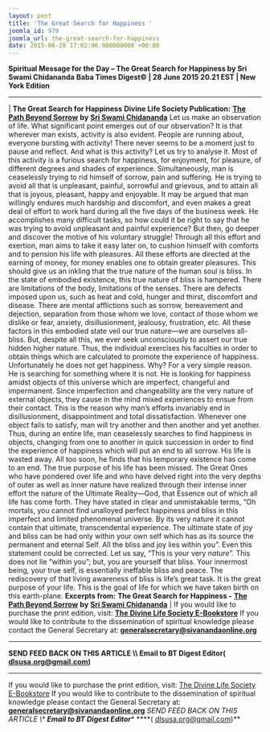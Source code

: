 ```yaml
---
layout: post
title: 'The Great Search for Happiness '
joomla_id: 979
joomla_url: the-great-search-for-happiness
date: 2015-06-28 17:02:06.000000000 +00:00
---
```

**Spiritual Message for the Day – The Great Search for Happiness by Sri Swami Chidananda**
**Baba Times Digest© | 28 June 2015 20.21 EST | New York Edition**
* * *
| 
**The Great Search for Happiness**
**Divine Life Society Publication:** [**The Path Beyond Sorrow**](http://www.dlshq.org/download/beyond.pdf) **by** [**Sri Swami Chidananda**](http://www.dlshq.org/saints/chida.htm)
Let us make an observation of life. What significant point emerges out of our observation? It is that wherever man exists, activity is also evident. People are running about, everyone bursting with activity! There never seems to be a moment just to pause and reflect. And what is this activity? Let us try to analyse it. Most of this activity is a furious search for happiness, for enjoyment, for pleasure, of different degrees and shades of experience. Simultaneously, man is ceaselessly trying to rid himself of sorrow, pain and suffering. He is trying to avoid all that is unpleasant, painful, sorrowful and grievous, and to attain all that is joyous, pleasant, happy and enjoyable. It may be argued that man willingly endures much hardship and discomfort, and even makes a great deal of effort to work hard during all the five days of the business week. He accomplishes many difficult tasks, so how could it be right to say that he was trying to avoid unpleasant and painful experience? But then, go deeper and discover the motive of his voluntary struggle! Through all this effort and exertion, man aims to take it easy later on, to cushion himself with comforts and to pension his life with pleasures. All these efforts are directed at the earning of money, for money enables one to obtain greater pleasures.
This should give us an inkling that the true nature of the human soul is bliss. In the state of embodied existence, this true nature of bliss is hampered. There are limitations of the body, limitations of the senses. There are defects imposed upon us, such as heat and cold, hunger and thirst, discomfort and disease. There are mental afflictions such as sorrow, bereavement and dejection, separation from those whom we love, contact of those whom we dislike or fear, anxiety, disillusionment, jealousy, frustration, etc. All these factors in this embodied state veil our true nature—we are ourselves all-bliss. But, despite all this, we ever seek unconsciously to assert our true hidden higher nature. Thus, the individual exercises his faculties in order to obtain things which are calculated to promote the experience of happiness. Unfortunately he does not get happiness. Why? For a very simple reason. He is searching for something where it is not. He is looking for happiness amidst objects of this universe which are imperfect, changeful and impermanent. Since imperfection and changeability are the very nature of external objects, they cause in the mind mixed experiences to ensue from their contact. This is the reason why man’s efforts invariably end in disillusionment, disappointment and total dissatisfaction. Whenever one object fails to satisfy, man will try another and then another and yet another. Thus, during an entire life, man ceaselessly searches to find happiness in objects, changing from one to another in quick succession in order to find the experience of happiness which will put an end to all sorrow. His life is wasted away. All too soon, he finds that his temporary existence has come to an end. The true purpose of his life has been missed.
The Great Ones who have pondered over life and who have delved right into the very depths of outer as well as inner nature have realized through their intense inner effort the nature of the Ultimate Reality—God, that Essence out of which all life has come forth. They have stated in clear and unmistakable terms, “Oh mortals, you cannot find unalloyed perfect happiness and bliss in this imperfect and limited phenomenal universe. By its very nature it cannot contain that ultimate, transcendental experience. The ultimate state of joy and bliss can be had only within your own self which has as its source the permanent and eternal Self. All the bliss and joy lies within you”. Even this statement could be corrected. Let us say, “This is your very _nature”._ This does not lie “within you”; but, you are yourself that bliss. Your innermost being, your true self, is essentially ineffable bliss and peace. The rediscovery of that living awareness of bliss is life’s great task. It is the great purpose of your life. This is the goal of life for which we have taken birth on this earth-plane.
**Excerpts from:**  **The Great Search for Happiness -** [**The Path Beyond Sorrow**](http://www.dlshq.org/download/beyond.pdf) **by** [**Sri Swami Chidananda**](http://www.dlshq.org/saints/chida.htm)
 |
If you would like to purchase the print edition, visit: **[The Divine Life Society E-Bookstore](http://www.dlshq.org/download/download.htm)**
If you would like to contribute to the dissemination of spiritual knowledge please contact the General Secretary at: [](mailto:%20%3Cscript%20type=%27text/javascript%27%3E%20%3C%21--%20var%20prefix%20=%20%27ma%27%20+%20%27il%27%20+%20%27to%27;%20var%20path%20=%20%27hr%27%20+%20%27ef%27%20+%20%27=%27;%20var%20addy57016%20=%20%27generalsecretary%27%20+%20%27@%27;%20addy57016%20=%20addy57016%20+%20%27sivanandaonline%27%20+%20%27.%27%20+%20%27org%27;%20document.write%28%27%3Ca%20%27%20+%20path%20+%20%27%5C%27%27%20+%20prefix%20+%20%27:%27%20+%20addy57016%20+%20%27%5C%27%3E%27%29;%20document.write%28addy57016%29;%20document.write%28%27%3C%5C/a%3E%27%29;%20//--%3E%5Cn%20%3C/script%3E%3Cscript%20type=%27text/javascript%27%3E%20%3C%21--%20document.write%28%27%3Cspan%20style=%5C%27display:%20none;%5C%27%3E%27%29;%20//--%3E%20%3C/script%3EThis%20email%20address%20is%20being%20protected%20from%20spambots.%20You%20need%20JavaScript%20enabled%20to%20view%20it.%20%3Cscript%20type=%27text/javascript%27%3E%20%3C%21--%20document.write%28%27%3C/%27%29;%20document.write%28%27span%3E%27%29;%20//--%3E%20%3C/script%3E?subject=Contribution%20to%20Dissemination%20of%20Spiritual%20Knowledge) **generalsecretary@sivanandaonline.org**
****
**SEND FEED BACK ON THIS ARTICLE \\\ Email to BT Digest Editor[](mailto:%20%3Cscript%20type=%27text/javascript%27%3E%20%3C%21--%20var%20prefix%20=%20%27ma%27%20+%20%27il%27%20+%20%27to%27;%20var%20path%20=%20%27hr%27%20+%20%27ef%27%20+%20%27=%27;%20var%20addy72654%20=%20%27dlsusa.org%27%20+%20%27@%27;%20addy72654%20=%20addy72654%20+%20%27gmail%27%20+%20%27.%27%20+%20%27com%27;%20document.write%28%27%3Ca%20%27%20+%20path%20+%20%27%5C%27%27%20+%20prefix%20+%20%27:%27%20+%20addy72654%20+%20%27%5C%27%3E%27%29;%20document.write%28addy72654%29;%20document.write%28%27%3C%5C/a%3E%27%29;%20//--%3E%5Cn%20%3C/script%3E%3Cscript%20type=%27text/javascript%27%3E%20%3C%21--%20document.write%28%27%3Cspan%20style=%5C%27display:%20none;%5C%27%3E%27%29;%20//--%3E%20%3C/script%3EThis%20email%20address%20is%20being%20protected%20from%20spambots.%20You%20need%20JavaScript%20enabled%20to%20view%20it.%20%3Cscript%20type=%27text/javascript%27%3E%20%3C%21--%20document.write%28%27%3C/%27%29;%20document.write%28%27span%3E%27%29;%20//--%3E%20%3C/script%3E?subject=DLS%20Posts)( [dlsusa.org@gmail.com](mailto:dlsusa.org@gmail.com))**
* * *
  
If you would like to purchase the print edition, visit: [The Divine Life Society E-Bookstore](http://www.dlshq.org/download/download.htm)
If you would like to contribute to the dissemination of spiritual knowledge please contact the General Secretary at: **[generalsecretary@sivanandaonline.org](mailto:generalsecretary@sivanandaonline.org)**
**SEND FEED BACK ON THIS ARTICLE \\\**  **Email to BT Digest Editor**** [](mailto:%20%3Cscript%20type=%27text/javascript%27%3E%20%3C%21--%20var%20prefix%20=%20%27ma%27%20+%20%27il%27%20+%20%27to%27;%20var%20path%20=%20%27hr%27%20+%20%27ef%27%20+%20%27=%27;%20var%20addy72654%20=%20%27dlsusa.org%27%20+%20%27@%27;%20addy72654%20=%20addy72654%20+%20%27gmail%27%20+%20%27.%27%20+%20%27com%27;%20document.write%28%27%3Ca%20%27%20+%20path%20+%20%27%5C%27%27%20+%20prefix%20+%20%27:%27%20+%20addy72654%20+%20%27%5C%27%3E%27%29;%20document.write%28addy72654%29;%20document.write%28%27%3C%5C/a%3E%27%29;%20//--%3E%5Cn%20%3C/script%3E%3Cscript%20type=%27text/javascript%27%3E%20%3C%21--%20document.write%28%27%3Cspan%20style=%5C%27display:%20none;%5C%27%3E%27%29;%20//--%3E%20%3C/script%3EThis%20email%20address%20is%20being%20protected%20from%20spambots.%20You%20need%20JavaScript%20enabled%20to%20view%20it.%20%3Cscript%20type=%27text/javascript%27%3E%20%3C%21--%20document.write%28%27%3C/%27%29;%20document.write%28%27span%3E%27%29;%20//--%3E%20%3C/script%3E?subject=DLS%20Posts)****( [dlsusa.org@gmail.com](mailto:dlsusa.org@gmail.com))**  
